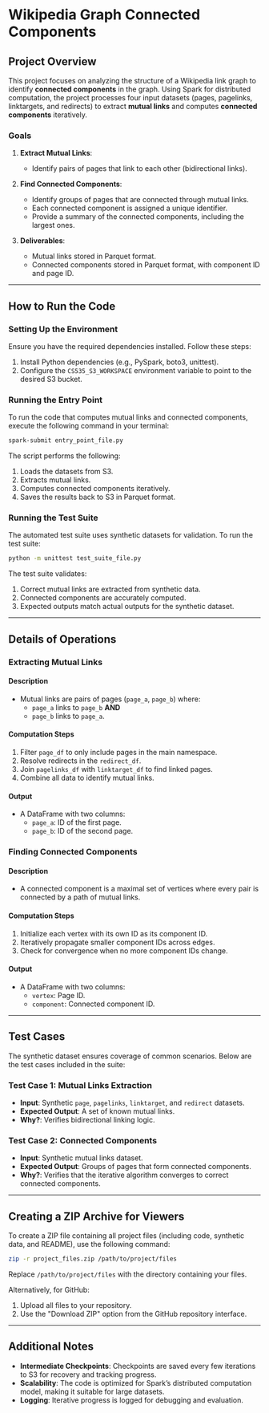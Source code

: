 # **Wikipedia Graph Connected Components**

## **Project Overview**
This project focuses on analyzing the structure of a Wikipedia link graph to identify **connected components** in the graph. Using Spark for distributed computation, the project processes four input datasets (pages, pagelinks, linktargets, and redirects) to extract **mutual links** and computes **connected components** iteratively.

### **Goals**
1. **Extract Mutual Links**:
   - Identify pairs of pages that link to each other (bidirectional links).
2. **Find Connected Components**:
   - Identify groups of pages that are connected through mutual links.
   - Each connected component is assigned a unique identifier.
   - Provide a summary of the connected components, including the largest ones.

3. **Deliverables**:
   - Mutual links stored in Parquet format.
   - Connected components stored in Parquet format, with component ID and page ID.

---

## **How to Run the Code**

### **Setting Up the Environment**
Ensure you have the required dependencies installed. Follow these steps:
1. Install Python dependencies (e.g., PySpark, boto3, unittest).
2. Configure the `CS535_S3_WORKSPACE` environment variable to point to the desired S3 bucket.

### **Running the Entry Point**
To run the code that computes mutual links and connected components, execute the following command in your terminal:

```bash
spark-submit entry_point_file.py
```

The script performs the following:
1. Loads the datasets from S3.
2. Extracts mutual links.
3. Computes connected components iteratively.
4. Saves the results back to S3 in Parquet format.

### **Running the Test Suite**
The automated test suite uses synthetic datasets for validation. To run the test suite:

```bash
python -m unittest test_suite_file.py
```

The test suite validates:
1. Correct mutual links are extracted from synthetic data.
2. Connected components are accurately computed.
3. Expected outputs match actual outputs for the synthetic dataset.

---

## **Details of Operations**

### **Extracting Mutual Links**
#### **Description**
- Mutual links are pairs of pages (`page_a`, `page_b`) where:
  - `page_a` links to `page_b` **AND**
  - `page_b` links to `page_a`.

#### **Computation Steps**
1. Filter `page_df` to only include pages in the main namespace.
2. Resolve redirects in the `redirect_df`.
3. Join `pagelinks_df` with `linktarget_df` to find linked pages.
4. Combine all data to identify mutual links.

#### **Output**
- A DataFrame with two columns:
  - `page_a`: ID of the first page.
  - `page_b`: ID of the second page.

### **Finding Connected Components**
#### **Description**
- A connected component is a maximal set of vertices where every pair is connected by a path of mutual links.

#### **Computation Steps**
1. Initialize each vertex with its own ID as its component ID.
2. Iteratively propagate smaller component IDs across edges.
3. Check for convergence when no more component IDs change.

#### **Output**
- A DataFrame with two columns:
  - `vertex`: Page ID.
  - `component`: Connected component ID.

---

## **Test Cases**
The synthetic dataset ensures coverage of common scenarios. Below are the test cases included in the suite:

### **Test Case 1: Mutual Links Extraction**
- **Input**: Synthetic `page`, `pagelinks`, `linktarget`, and `redirect` datasets.
- **Expected Output**: A set of known mutual links.
- **Why?**: Verifies bidirectional linking logic.

### **Test Case 2: Connected Components**
- **Input**: Synthetic mutual links dataset.
- **Expected Output**: Groups of pages that form connected components.
- **Why?**: Verifies that the iterative algorithm converges to correct connected components.

---

## **Creating a ZIP Archive for Viewers**
To create a ZIP file containing all project files (including code, synthetic data, and README), use the following command:

```bash
zip -r project_files.zip /path/to/project/files
```

Replace `/path/to/project/files` with the directory containing your files.

Alternatively, for GitHub:
1. Upload all files to your repository.
2. Use the "Download ZIP" option from the GitHub repository interface.

---

## **Additional Notes**
- **Intermediate Checkpoints**: Checkpoints are saved every few iterations to S3 for recovery and tracking progress.
- **Scalability**: The code is optimized for Spark’s distributed computation model, making it suitable for large datasets.
- **Logging**: Iterative progress is logged for debugging and evaluation.
